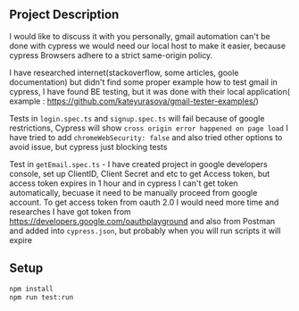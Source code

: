 ## Project Description

I would like to discuss it with you personally,  gmail automation can't be done with cypress
we would need our local host to make it easier, because cypress Browsers adhere to a strict same-origin policy.

I have researched internet(stackoverflow, some articles, goole documentation) but didn't find some proper 
example how to test gmail in cypress, I have found BE testing, but it was  done with their local application( example : https://github.com/kateyurasova/gmail-tester-examples/)

Tests in `login.spec.ts` and `signup.spec.ts` 
will fail because of google  restrictions,
Cypress will show `cross origin error happened on page load`
I have tried to add `chromeWebSecurity: false` and also tried other options to avoid issue,
but cypress just blocking tests


Test in `getEmail.spec.ts` - I  have created project in google developers console,
set up  ClientID, Client Secret and etc to get Access token,
but access token expires in 1 hour and in cypress I can't get token automatically, becuase it need to be manually proceed from google account.
To get access token from oauth 2.0   I would need more time and researches 
I have got token from https://developers.google.com/oauthplayground and also from Postman 
and added into `cypress.json`, but probably when you will run scripts it will expire




## Setup
```bash
npm install
npm run test:run
```

